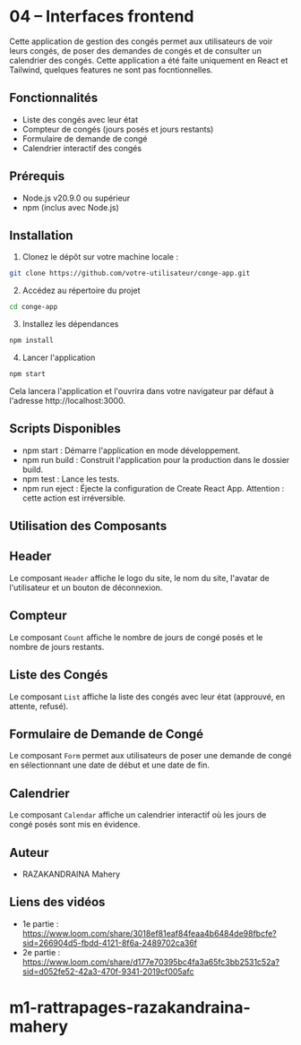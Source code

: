# 04 – Interfaces frontend

Cette application de gestion des congés permet aux utilisateurs de voir leurs congés, de poser des demandes de congés et de consulter un calendrier des congés.
Cette application a été faite uniquement en React et Tailwind, quelques features ne sont pas focntionnelles.

## Fonctionnalités

- Liste des congés avec leur état
- Compteur de congés (jours posés et jours restants)
- Formulaire de demande de congé
- Calendrier interactif des congés

## Prérequis

- Node.js v20.9.0 ou supérieur
- npm (inclus avec Node.js)

## Installation

1. Clonez le dépôt sur votre machine locale :

```bash
git clone https://github.com/votre-utilisateur/conge-app.git
```

2. Accédez au répertoire du projet
```bash
cd conge-app
```

3. Installez les dépendances
```bash
npm install
```
4. Lancer l'application
```bash
npm start
```
Cela lancera l'application et l'ouvrira dans votre navigateur par défaut à l'adresse http://localhost:3000.

## Scripts Disponibles
- npm start : Démarre l'application en mode développement.
- npm run build : Construit l'application pour la production dans le dossier build.
- npm test : Lance les tests.
- npm run eject : Éjecte la configuration de Create React App. Attention : cette action est irréversible.

## Utilisation des Composants
## Header
Le composant `Header` affiche le logo du site, le nom du site, l'avatar de l'utilisateur et un bouton de déconnexion.

## Compteur
Le composant `Count` affiche le nombre de jours de congé posés et le nombre de jours restants.

## Liste des Congés
Le composant `List` affiche la liste des congés avec leur état (approuvé, en attente, refusé).

## Formulaire de Demande de Congé
Le composant `Form` permet aux utilisateurs de poser une demande de congé en sélectionnant une date de début et une date de fin.

## Calendrier
Le composant `Calendar` affiche un calendrier interactif où les jours de congé posés sont mis en évidence.

## Auteur
- RAZAKANDRAINA Mahery

## Liens des vidéos
- 1e partie : https://www.loom.com/share/3018ef81eaf84feaa4b6484de98fbcfe?sid=266904d5-fbdd-4121-8f6a-2489702ca36f 
- 2e partie : https://www.loom.com/share/d177e70395bc4fa3a65fc3bb2531c52a?sid=d052fe52-42a3-470f-9341-2019cf005afc

# m1-rattrapages-razakandraina-mahery
